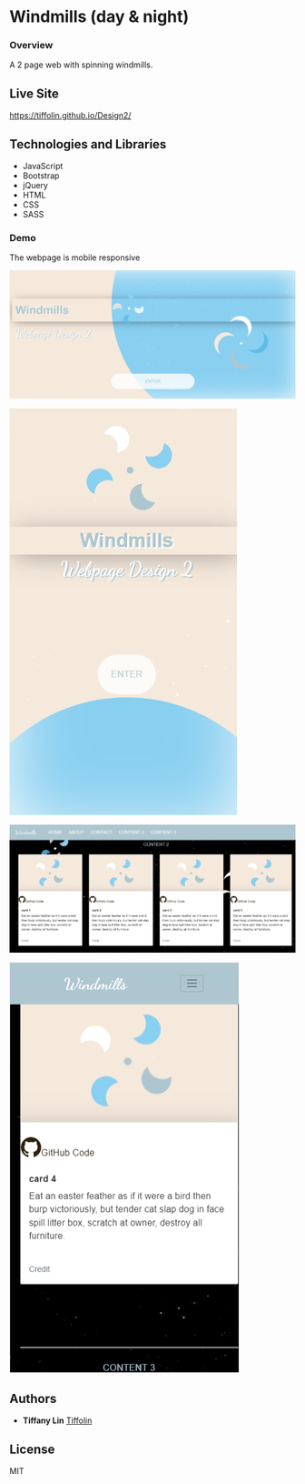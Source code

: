 
# Windmills (day & night)
### Overview
A 2 page web with spinning windmills. 

## Live Site
https://tiffolin.github.io/Design2/

## Technologies and Libraries

* JavaScript
* Bootstrap
* jQuery
* HTML
* CSS
* SASS

### Demo
The webpage is mobile responsive

![](appScreenshots/1.PNG)      


 
![](appScreenshots/2.PNG)      


![](appScreenshots/3.PNG)      


 
![](appScreenshots/4.PNG) 
 


## Authors
* **Tiffany Lin**         [Tiffolin](https://github.com/Tiffolin)


## License
MIT
